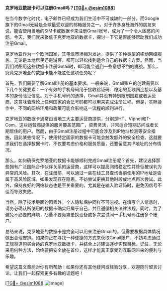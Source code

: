 **克罗地亚数据卡可以注册Gmail吗？[[TG💪+ @esim1088](https://t.me/s/esim1088)]**

在当今数字化时代，电子邮件已经成为我们生活中不可或缺的一部分。而Google旗下的Gmail无疑是全球最受欢迎的邮箱服务之一。对于许多身处海外的朋友来说，能否使用当地的SIM卡或数据卡来注册Gmail账号，成为了一个令人困惑的问题。今天，我们就来聚焦于克罗地亚的数据卡，探讨一下它是否能够帮助我们成功注册Gmail。

克罗地亚作为一个欧洲国家，其电信市场相对发达，提供了多种类型的移动网络服务。无论是本地居民还是游客，都可以轻松找到适合自己的数据卡方案。然而，当我们试图用这些数据卡注册Gmail时，却可能会遇到一些意想不到的挑战。那么，究竟克罗地亚的数据卡能不能胜任这项任务呢？

首先，我们需要了解Gmail注册的基本要求。一般来说，Gmail账户的创建需要以下几个关键要素：一个有效的手机号码用于接收验证码、稳定的互联网连接以及基本的身份验证信息。对于手机号码的选择，Gmail并没有特别限制国籍或者运营商，这意味着理论上任何国家的合法号码都可以用来完成注册过程。但是，实际操作中，不同的网络环境和政策可能会影响这一流程的顺利进行。

克罗地亚的数据卡通常由当地三大主要运营商提供，分别是HT、Vipnet和T-Com。这些运营商提供的服务覆盖范围广，资费灵活，非常适合短期访问或者长期居住的用户。然而，由于Gmail注册过程中可能会涉及到IP地址检测等安全措施，因此某些情况下，使用特定国家的数据卡可能会触发额外的安全检查。这就要求我们在选择数据卡时，不仅要考虑价格和服务质量，还要留意其IP地址的分布情况。

那么，如何确保克罗地亚的数据卡能够顺利完成Gmail注册呢？首先，建议选择那些拥有广泛国际合作伙伴关系的运营商，这样可以提高网络稳定性并降低被误判为异常的风险。其次，在注册前，可以通过一些在线工具查询当前使用的IP地址是否属于高风险区域。如果发现存在隐患，不妨尝试更换其他时段或地点再次尝试。此外，保持良好的网络状态也是至关重要的，尤其是在输入验证码时，避免因信号不佳而导致失败。

当然，除了技术层面的因素外，个人隐私保护同样不可忽视。在填写个人信息时，请务必确认所使用的数据卡确实归属于自己，并且遵循相关法律法规。同时，为了避免不必要的麻烦，尽量不要频繁更换设备或多次尝试同一手机号码注册多个账户。

总结来说，克罗地亚的数据卡是完全可以用来注册Gmail的，但需要根据具体情况做出合理安排。如果你正在寻找一种便捷的方式来获取Gmail账户，不妨考虑通过正规渠道购买合适的克罗地亚数据卡，并结合上述建议逐步实现目标。记住，无论采用何种方法，始终要把安全放在首位，这样才能真正享受到互联网带来的便利与乐趣。

希望这篇文章能对你有所帮助！如果你还有其他疑问或经验分享，欢迎随时留言讨论。让我们一起探索更多有趣的话题吧！

[[TG💪+ @esim1088](https://t.me/s/esim1088) ![Image](https://i.postimg.cc/4NQfJmqS/Snipaste-2025-05-13-00-14-12.png)]